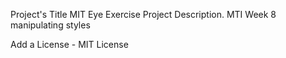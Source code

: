 Project's Title MIT Eye Exercise
Project Description. MTI Week 8 manipulating styles

Add a License - MIT License
